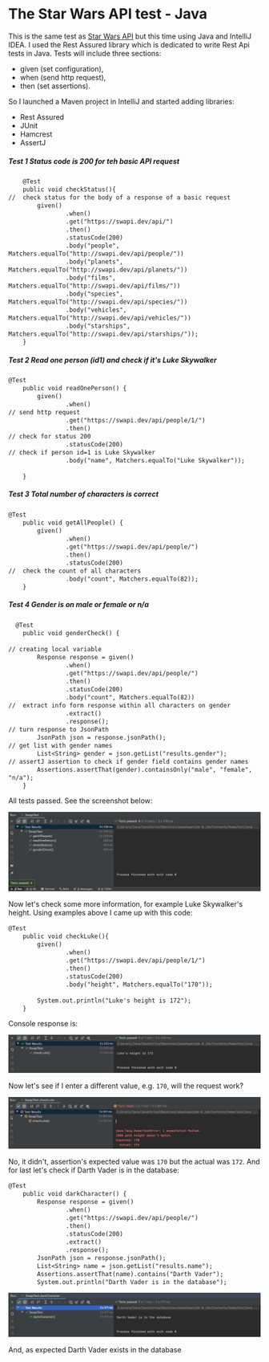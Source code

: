 # The Star Wars API test - Java


This is the same test as [Star Wars API](https://github.com/kkowalRepository/kkowal_portfolio/blob/master/Automated%20Testing/SWAPI%20REST%20API%20test/SwapiRestApi.md) but this time using Java and IntelliJ IDEA. I used the Rest Assured library which is dedicated to write Rest Api tests in Java. Tests will include three sections: 

- given (set configuration),
- when (send http request),
- then (set assertions).

So I launched a Maven project in IntelliJ and started adding libraries:

- Rest Assured
- JUnit
- Hamcrest
- AssertJ

##### Test 1 Status code is 200 for teh basic API request

```
    @Test
    public void checkStatus(){
//  check status for the body of a response of a basic request
        given()
                .when()
                .get("https://swapi.dev/api/")
                .then()
                .statusCode(200)
                .body("people", Matchers.equalTo("http://swapi.dev/api/people/"))
                .body("planets", Matchers.equalTo("http://swapi.dev/api/planets/"))
                .body("films", Matchers.equalTo("http://swapi.dev/api/films/"))
                .body("species", Matchers.equalTo("http://swapi.dev/api/species/"))
                .body("vehicles", Matchers.equalTo("http://swapi.dev/api/vehicles/"))
                .body("starships", Matchers.equalTo("http://swapi.dev/api/starships/"));
    }
```
##### Test 2 Read one person (id1) and check if it's Luke Skywalker
```
@Test
    public void readOnePerson() {
        given()
                .when()
// send http request
                .get("https://swapi.dev/api/people/1/")
                .then()
// check for status 200
                .statusCode(200)
// check if person id=1 is Luke Skywalker
                .body("name", Matchers.equalTo("Luke Skywalker"));

    }
```
##### Test 3 Total number of characters is correct
```
@Test
    public void getAllPeople() {
        given()
                .when()
                .get("https://swapi.dev/api/people/")
                .then()
                .statusCode(200)
//  check the count of all characters
                .body("count", Matchers.equalTo(82));
    }
```
##### Test 4 Gender is on male or female or n/a
```
  @Test
    public void genderCheck() {

// creating local variable
        Response response = given()
                .when()
                .get("https://swapi.dev/api/people/")
                .then()
                .statusCode(200)
                .body("count", Matchers.equalTo(82))
//  extract info form response within all characters on gender
                .extract()
                .response();
// turn response to JsonPath
        JsonPath json = response.jsonPath();
// get list with gender names
        List<String> gender = json.getList("results.gender");
// assertJ assertion to check if gender field contains gender names
        Assertions.assertThat(gender).containsOnly("male", "female", "n/a");
    }
```
All tests passed. See the screenshot below:

![](https://github.com/kkowalRepository/kkowal_portfolio/blob/master/Automated%20Testing/SWAPI%20REST%20API%20test%20Java/images/restApiTestJava.png)

Now let's check some more information, for example Luke Skywalker's height. Using examples above I came up with this code:
```
@Test
    public void checkLuke(){
        given()
                .when()
                .get("https://swapi.dev/api/people/1/")
                .then()
                .statusCode(200)
                .body("height", Matchers.equalTo("170"));

        System.out.println("Luke's height is 172");
    }
```

Console response is:

![](https://github.com/kkowalRepository/kkowal_portfolio/blob/master/Automated%20Testing/SWAPI%20REST%20API%20test%20Java/images/lukeHeight.png)

Now let's see if I enter a different value, e.g. `170`, will the request work?

![](https://github.com/kkowalRepository/kkowal_portfolio/blob/master/Automated%20Testing/SWAPI%20REST%20API%20test%20Java/images/lukeFailTest.png)

No, it didn't, assertion's expected value was `170` but the actual was `172`. And for last let's check if Darth Vader is in the database:
```
@Test
    public void darkCharacter() {
        Response response = given()
                .when()
                .get("https://swapi.dev/api/people/")
                .then()
                .statusCode(200)
                .extract()
                .response();
        JsonPath json = response.jsonPath();
        List<String> name = json.getList("results.name");
        Assertions.assertThat(name).contains("Darth Vader");
        System.out.println("Darth Vader is in the database");
``` 

![](https://github.com/kkowalRepository/kkowal_portfolio/blob/master/Automated%20Testing/SWAPI%20REST%20API%20test%20Java/images/darthTest.png)

And, as expected Darth Vader exists in the database
